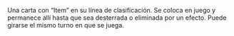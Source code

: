 Una carta con “Item” en su línea de clasificación. Se coloca en juego y permanece allí hasta que sea desterrada o eliminada por un efecto. Puede girarse el mismo turno en que se juega.